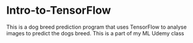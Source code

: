 # Intro-to-TensorFlow
This is a dog breed prediction program that uses TensorFlow to analyse images to predict the dogs breed. This is a part of my ML Udemy class
